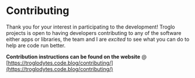# Contributing

Thank you for your interest in participating to the development!
Troglo projects is open to having developers contributing to
any of the software either apps or libraries, the team and I are
*excited* to see what you can do to help are code run better.

**Contribution instructions can be found on the website**
 @ [https://troglodytes.code.blog/contributing/](https://troglodytes.code.blog/contributing/)
